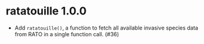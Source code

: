 # ratatouille 1.0.0
- Add `ratatouille()`, a function to fetch all available invasive species data from RATO in a single function call. (#36)
